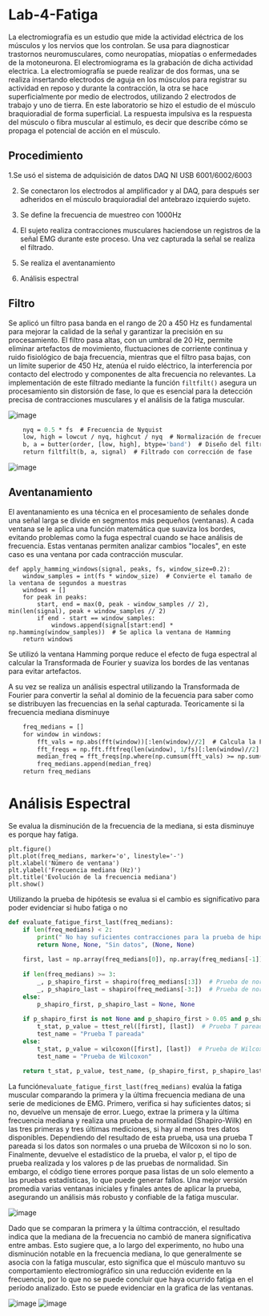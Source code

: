 # Lab-4-Fatiga
La electromiografía es un estudio que mide la actividad eléctrica de los músculos y los nervios que los controlan. Se usa para diagnosticar trastornos neuromusculares, como neuropatías, miopatías o enfermedades de la motoneurona. El electromiograma es la grabación de dicha actividad electrica. La electromiografía se puede realizar de dos formas, una se realiza insertando electrodos de aguja en los músculos para registrar su actividad en reposo y durante la contracción, la otra se hace superficialmente por medio de electrodos, utilizando 2 electrodos de trabajo y uno de tierra. En este laboratorio se hizo el estudio de el músculo braquioradial de forma superficial.
La respuesta impulsiva es la respuesta del músculo o fibra muscular al estimulo, es decir que describe cómo se propaga el potencial de acción en el músculo. 

## Procedimiento

1.Se usó el sistema de adquisición de datos DAQ NI USB 6001/6002/6003

2. Se conectaron los electrodos al amplificador y al DAQ, para después ser adheridos en el músculo braquioradial del antebrazo izquierdo sujeto.
   
3. Se define la frecuencia de muestreo con 1000Hz
 
4. El sujeto realiza contracciones musculares haciendose un registros de la señal EMG durante este proceso. Una vez capturada la señal se realiza el filtrado.
 
5. Se realiza el aventanamiento

6. Análisis espectral

## Filtro

Se aplicó un filtro pasa banda en el rango de 20 a 450 Hz es fundamental para mejorar la calidad de la señal y garantizar la precisión en su procesamiento. El filtro pasa altas, con un umbral de 20 Hz, permite eliminar artefactos de movimiento, fluctuaciones de corriente continua y ruido fisiológico de baja frecuencia, mientras que el filtro pasa bajas, con un límite superior de 450 Hz, atenúa el ruido eléctrico, la interferencia por contacto del electrodo y componentes de alta frecuencia no relevantes. La implementación de este filtrado mediante la función `filtfilt()` asegura un procesamiento sin distorsión de fase, lo que es esencial para la detección precisa de contracciones musculares y el análisis de la fatiga muscular.

![image](https://github.com/user-attachments/assets/610dc76b-f9a4-4989-8c64-0f001fb19502)


```def bandpass_filter(signal, fs, lowcut=20, highcut=450, order=4):
    nyq = 0.5 * fs  # Frecuencia de Nyquist
    low, high = lowcut / nyq, highcut / nyq  # Normalización de frecuencias
    b, a = butter(order, [low, high], btype='band')  # Diseño del filtro Butterworth
    return filtfilt(b, a, signal)  # Filtrado con corrección de fase
```
![image](https://github.com/user-attachments/assets/298151af-cadf-49d9-afd7-c492a073ffc2)

## Aventanamiento

El aventanamiento es una técnica en el procesamiento de señales donde una señal larga se divide en segmentos más pequeños (ventanas). A cada ventana se le aplica una función matemática que suaviza los bordes, evitando problemas como la fuga espectral cuando se hace análisis de frecuencia. Estas ventanas permiten analizar cambios "locales", en este caso es una ventana por cada contracción muscular.

```
def apply_hamming_windows(signal, peaks, fs, window_size=0.2):
    window_samples = int(fs * window_size)  # Convierte el tamaño de la ventana de segundos a muestras
    windows = []
    for peak in peaks:
        start, end = max(0, peak - window_samples // 2), min(len(signal), peak + window_samples // 2)
        if end - start == window_samples:
            windows.append(signal[start:end] * np.hamming(window_samples))  # Se aplica la ventana de Hamming
    return windows
```

Se utilizó la ventana Hamming porque reduce el efecto de fuga espectral al calcular la Transformada de Fourier y suaviza los bordes de las ventanas para evitar artefactos.  

A su vez se realiza un análisis espectral utilizando la Transformada de Fourier para convertir la señal al dominio de la fecuencia para saber como se distribuyen las frecuencias en la señal capturada. Teoricamente si la frecuencia mediana disminuye

```def spectral_analysis(windows, fs):
    freq_medians = []
    for window in windows:
        fft_vals = np.abs(fft(window))[:len(window)//2]  # Calcula la FFT y toma la mitad positiva
        fft_freqs = np.fft.fftfreq(len(window), 1/fs)[:len(window)//2]  # Calcula las frecuencias correspondientes
        median_freq = fft_freqs[np.where(np.cumsum(fft_vals) >= np.sum(fft_vals)/2)[0][0]]  # Frecuencia mediana
        freq_medians.append(median_freq)
    return freq_medians
```

# Análisis Espectral

Se evalua la disminución de la frecuencia de la mediana, si esta disminuye es porque hay fatiga.
```
plt.figure()
plt.plot(freq_medians, marker='o', linestyle='-')
plt.xlabel('Número de ventana')
plt.ylabel('Frecuencia mediana (Hz)')
plt.title('Evolución de la frecuencia mediana')
plt.show()
```
Utilizando la prueba de hipótesis se evalua si el cambio es significativo para poder evidenciar si hubo fatiga o no

```python
def evaluate_fatigue_first_last(freq_medians):
    if len(freq_medians) < 2:
        print(" No hay suficientes contracciones para la prueba de hipótesis.")
        return None, None, "Sin datos", (None, None)
    
    first, last = np.array(freq_medians[0]), np.array(freq_medians[-1])  # Se comparan la primera y la última frecuencia mediana
    
    if len(freq_medians) >= 3:
        _, p_shapiro_first = shapiro(freq_medians[:3])  # Prueba de normalidad en las primeras ventanas
        _, p_shapiro_last = shapiro(freq_medians[-3:])  # Prueba de normalidad en las últimas ventanas
    else:
        p_shapiro_first, p_shapiro_last = None, None
    
    if p_shapiro_first is not None and p_shapiro_first > 0.05 and p_shapiro_last > 0.05:
        t_stat, p_value = ttest_rel([first], [last])  # Prueba T pareada si los datos son normales
        test_name = "Prueba T pareada"
    else:
        t_stat, p_value = wilcoxon([first], [last])  # Prueba de Wilcoxon si los datos no son normales
        test_name = "Prueba de Wilcoxon"
    
    return t_stat, p_value, test_name, (p_shapiro_first, p_shapiro_last)
```
La función`evaluate_fatigue_first_last(freq_medians)` evalúa la fatiga muscular comparando la primera y la última frecuencia mediana de una serie de mediciones de EMG. Primero, verifica si hay suficientes datos; si no, devuelve un mensaje de error. Luego, extrae la primera y la última frecuencia mediana y realiza una prueba de normalidad (Shapiro-Wilk) en las tres primeras y tres últimas mediciones, si hay al menos tres datos disponibles. Dependiendo del resultado de esta prueba, usa una prueba T pareada si los datos son normales o una prueba de Wilcoxon si no lo son. Finalmente, devuelve el estadístico de la prueba, el valor p, el tipo de prueba realizada y los valores p de las pruebas de normalidad. Sin embargo, el código tiene errores porque pasa listas de un solo elemento a las pruebas estadísticas, lo que puede generar fallos. Una mejor versión promedia varias ventanas iniciales y finales antes de aplicar la prueba, asegurando un análisis más robusto y confiable de la fatiga muscular.

![image](https://github.com/user-attachments/assets/c6785897-2ae4-49ea-b1ac-149577514340)

Dado que se comparan la primera y la última contracción, el resultado indica que la mediana de la frecuencia no cambió de manera significativa entre ambas. Esto sugiere que, a lo largo del experimento, no hubo una disminución notable en la frecuencia mediana, lo que generalmente se asocia con la fatiga muscular, esto significa que el músculo mantuvo su comportamiento electromiográfico sin una reducción evidente en la frecuencia, por lo que no se puede concluir que haya ocurrido fatiga en el período analizado.
Esto se puede evidenciar en la grafica de las ventanas.

![image](https://github.com/user-attachments/assets/7b7c31e7-9eb9-4ea5-bf86-723e77802cdd)
![image](https://github.com/user-attachments/assets/5ce8d829-593d-4c75-8762-fbe8f31a5308)

